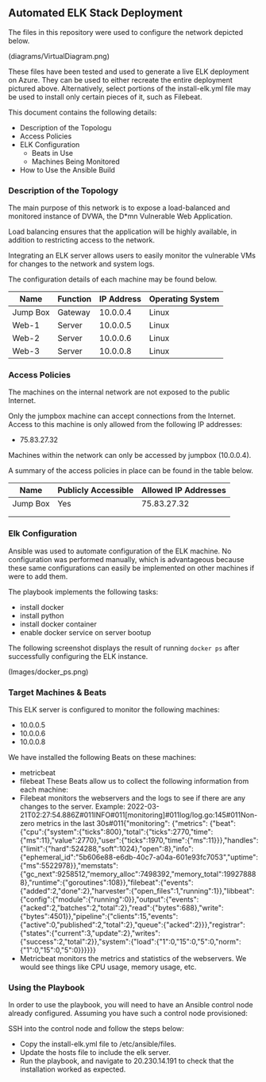 ## Automated ELK Stack Deployment

The files in this repository were used to configure the network depicted below.

(diagrams/VirtualDiagram.png)

These files have been tested and used to generate a live ELK deployment on Azure. They can be used to either recreate the entire deployment pictured above. Alternatively, select portions of the install-elk.yml file may be used to install only certain pieces of it, such as Filebeat.


This document contains the following details:
- Description of the Topologu
- Access Policies
- ELK Configuration
  - Beats in Use
  - Machines Being Monitored
- How to Use the Ansible Build


### Description of the Topology

The main purpose of this network is to expose a load-balanced and monitored instance of DVWA, the D*mn Vulnerable Web Application.

Load balancing ensures that the application will be highly available, in addition to restricting access to the network.

Integrating an ELK server allows users to easily monitor the vulnerable VMs for changes to the network and system logs.


The configuration details of each machine may be found below.

| Name     | Function | IP Address | Operating System |
|----------|----------|------------|------------------|
| Jump Box | Gateway  | 10.0.0.4   | Linux            |
| Web-1    | Server   | 10.0.0.5   | Linux            |
| Web-2    | Server   | 10.0.0.6   | Linux            |
| Web-3    | Server   | 10.0.0.8   | Linux            |

### Access Policies

The machines on the internal network are not exposed to the public Internet. 

Only the jumpbox machine can accept connections from the Internet. Access to this machine is only allowed from the following IP addresses:
- 75.83.27.32

Machines within the network can only be accessed by jumpbox (10.0.0.4).


A summary of the access policies in place can be found in the table below.

| Name     | Publicly Accessible | Allowed IP Addresses |
|----------|---------------------|----------------------|
| Jump Box | Yes                 | 75.83.27.32          |
|          |                     |                      |
|          |                     |                      |

### Elk Configuration

Ansible was used to automate configuration of the ELK machine. No configuration was performed manually, which is advantageous because these same configurations
can easily be implemented on other machines if were to add them.

The playbook implements the following tasks:
- install docker
- install python
- install docker container
- enable docker service on server bootup

The following screenshot displays the result of running `docker ps` after successfully configuring the ELK instance.

(Images/docker_ps.png)

### Target Machines & Beats
This ELK server is configured to monitor the following machines:
- 10.0.0.5
- 10.0.0.6
- 10.0.0.8

We have installed the following Beats on these machines:
- metricbeat
- filebeat
These Beats allow us to collect the following information from each machine:
- Filebeat monitors the webservers and the logs to see if there are any changes to the server. Example: 2022-03-21T02:27:54.886Z#011INFO#011[monitoring]#011log/log.go:145#011Non-zero metrics in the last 30s#011{"monitoring": {"metrics": {"beat":{"cpu":{"system":{"ticks":800},"total":{"ticks":2770,"time":{"ms":11},"value":2770},"user":{"ticks":1970,"time":{"ms":11}}},"handles":{"limit":{"hard":524288,"soft":1024},"open":8},"info":{"ephemeral_id":"5b606e88-e6db-40c7-a04a-601e93fc7053","uptime":{"ms":5522978}},"memstats":{"gc_next":9258512,"memory_alloc":7498392,"memory_total":199278888},"runtime":{"goroutines":108}},"filebeat":{"events":{"added":2,"done":2},"harvester":{"open_files":1,"running":1}},"libbeat":{"config":{"module":{"running":0}},"output":{"events":{"acked":2,"batches":2,"total":2},"read":{"bytes":688},"write":{"bytes":4501}},"pipeline":{"clients":15,"events":{"active":0,"published":2,"total":2},"queue":{"acked":2}}},"registrar":{"states":{"current":3,"update":2},"writes":{"success":2,"total":2}},"system":{"load":{"1":0,"15":0,"5":0,"norm":{"1":0,"15":0,"5":0}}}}}}
- Metricbeat monitors the metrics and statistics of the webservers. We would see things like CPU usage, memory usage, etc.

### Using the Playbook
In order to use the playbook, you will need to have an Ansible control node already configured. Assuming you have such a control node provisioned: 

SSH into the control node and follow the steps below:
- Copy the install-elk.yml file to /etc/ansible/files.
- Update the hosts file to include the elk server.
- Run the playbook, and navigate to 20.230.14.191 to check that the installation worked as expected.


